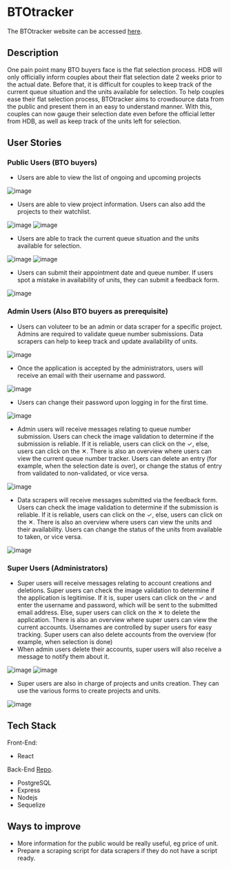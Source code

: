 # BTOtracker

The BTOtracker website can be accessed [here](https://bto-tracker.herokuapp.com/).

## Description

One pain point many BTO buyers face is the flat selection process. HDB will only officially inform couples about their flat selection date 2 weeks prior to the actual date. Before that, it is difficult for couples to keep track of the current queue situation and the units available for selection. To help couples ease their flat selection process, BTOtracker aims to crowdsource data from the public and present them in an easy to understand manner. With this, couples can now gauge their selection date even before the official letter from HDB, as well as keep track of the units left for selection.

## User Stories
### Public Users (BTO buyers)

- Users are able to view the list of ongoing and upcoming projects

![image](https://user-images.githubusercontent.com/88722847/156009385-12fd1531-1810-46e5-89b6-e8fccff3171a.png)

- Users are able to view project information. Users can also add the projects to their watchlist. 

![image](https://user-images.githubusercontent.com/88722847/156009608-27353474-71af-461c-8d8f-f4554b600cfb.png)
![image](https://user-images.githubusercontent.com/88722847/156009718-ecdb0490-e649-47fa-8eae-de43b4c21e8b.png)

- Users are able to track the current queue situation and the units available for selection.

![image](https://user-images.githubusercontent.com/88722847/156009869-5c4f60a7-0aaf-46f8-8d43-c56355f6272d.png)
![image](https://user-images.githubusercontent.com/88722847/156009963-bc783808-9fba-474f-b13e-427bd0f8d347.png)

- Users can submit their appointment date and queue number. If users spot a mistake in availability of units, they can submit a feedback form. 

![image](https://user-images.githubusercontent.com/88722847/156010117-6b647ff1-b86c-487b-a6de-ba4800e210e3.png)

### Admin Users (Also BTO buyers as prerequisite)

- Users can voluteer to be an admin or data scraper for a specific project. Admins are required to validate queue number submissions. Data scrapers can help to keep track and update availability of units. 

![image](https://user-images.githubusercontent.com/88722847/156012519-cb413cd0-93b1-40e3-8b25-f7eddc932ef4.png)

- Once the application is accepted by the administrators, users will receive an email with their username and password. 

![image](https://user-images.githubusercontent.com/88722847/156013752-0ed357cb-7e3b-4dc0-800c-a032b9ba873e.png)

- Users can change their password upon logging in for the first time. 

![image](https://user-images.githubusercontent.com/88722847/156012685-4c993c35-9d54-4213-8541-cf7c9436251b.png)

- Admin users will receive messages relating to queue number submission. Users can check the image validation to determine if the submission is reliable. If it is reliable, users can click on the ✓, else, users can click on the ✕. There is also an overview where users can view the current queue number tracker. Users can delete an entry (for example, when the selection date is over), or change the status of entry from validated to non-validated, or vice versa. 

![image](https://user-images.githubusercontent.com/88722847/156012969-6c842efc-0f2c-4837-900c-194b09223434.png)

- Data scrapers will receive messages submitted via the feedback form. Users can check the image validation to determine if the submission is reliable. If it is reliable, users can click on the ✓, else, users can click on the ✕. There is also an overview where users can view the units and their availability. Users can change the status of the units from available to taken, or vice versa. 

![image](https://user-images.githubusercontent.com/88722847/156011480-5c30d384-9a4a-4e45-940e-a3d97229e0b9.png)

### Super Users (Administrators)

- Super users will receive messages relating to account creations and deletions. Super users can check the image validation to determine if the application is legitimise. If it is, super users can click on the ✓ and enter the username and password, which will be sent to the submitted email address. Else, super users can click on the ✕ to delete the application. There is also an overview where super users can view the current accounts. Usernames are controlled by super users for easy tracking. Super users can also delete accounts from the overview (for example, when selection is done)
- When admin users delete their accounts, super users will also receive a message to notify them about it. 

![image](https://user-images.githubusercontent.com/88722847/156011757-d93db344-e830-4506-8471-861bf787990e.png)
![image](https://user-images.githubusercontent.com/88722847/156011962-a63d9d88-1628-4f57-868c-bd5de8a190d2.png)

- Super users are also in charge of projects and units creation. They can use the various forms to create projects and units. 

![image](https://user-images.githubusercontent.com/88722847/156011872-2ce463c2-c531-4da4-93ee-e1f7d30c5263.png)

## Tech Stack

Front-End:

- React

Back-End [Repo](https://github.com/ngsuwen/bto-tracker-be).

- PostgreSQL
- Express
- Nodejs
- Sequelize

## Ways to improve

- More information for the public would be really useful, eg price of unit. 
- Prepare a scraping script for data scrapers if they do not have a script ready. 

